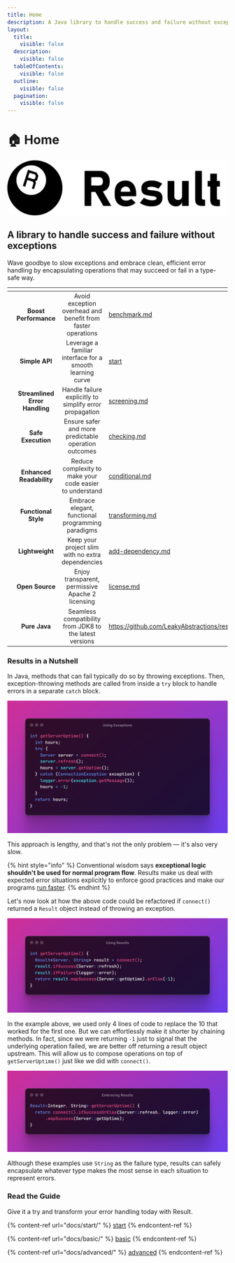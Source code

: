 ```yaml
---
title: Home
description: A Java library to handle success and failure without exceptions
layout:
  title:
    visible: false
  description:
    visible: false
  tableOfContents:
    visible: false
  outline:
    visible: false
  pagination:
    visible: false
---
```


# 🏠 Home

<picture><source srcset=".gitbook/assets/result-logo.dark.svg" media="(prefers-color-scheme: dark)"><img src=".gitbook/assets/result-logo.svg" alt=""></picture>

## A library to handle success and failure without exceptions

Wave goodbye to slow exceptions and embrace clean, efficient error handling by encapsulating operations that may succeed or fail in a type-safe way.

<table data-view="cards"><thead><tr><th align="center"></th><th align="center"></th><th align="center"></th><th data-hidden data-card-target data-type="content-ref"></th></tr></thead><tbody><tr><td align="center"><picture><source srcset=".gitbook/assets/tachometer-alt.dark.svg" media="(prefers-color-scheme: dark)"><img src=".gitbook/assets/tachometer-alt.svg" alt="Because exceptions are so last century."></picture></td><td align="center"><strong>Boost Performance</strong></td><td align="center">Avoid exception overhead and benefit from faster operations</td><td><a href="extra/benchmark.md">benchmark.md</a></td></tr><tr><td align="center"><picture><source srcset=".gitbook/assets/tint.dark.svg" media="(prefers-color-scheme: dark)"><img src=".gitbook/assets/tint.svg" alt="For a smooth ride from Optional to Result."></picture></td><td align="center"><strong>Simple API</strong></td><td align="center">Leverage a familiar interface for a smooth learning curve</td><td><a href="docs/start/">start</a></td></tr><tr><td align="center"><picture><source srcset=".gitbook/assets/bolt.dark.svg" media="(prefers-color-scheme: dark)"><img src=".gitbook/assets/bolt.svg" alt="Say goodbye to error-handling acrobatics."></picture></td><td align="center"><strong>Streamlined Error Handling</strong></td><td align="center">Handle failure explicitly to simplify error propagation</td><td><a href="docs/advanced/screening.md">screening.md</a></td></tr><tr><td align="center"><picture><source srcset=".gitbook/assets/shield-alt.dark.svg" media="(prefers-color-scheme: dark)"><img src=".gitbook/assets/shield-alt.svg" alt="Skip the exception rollercoaster and enjoy the smooth ride."></picture></td><td align="center"><strong>Safe Execution</strong></td><td align="center">Ensure safer and more predictable operation outcomes</td><td><a href="docs/basic/checking.md">checking.md</a></td></tr><tr><td align="center"><picture><source srcset=".gitbook/assets/glasses.dark.svg" media="(prefers-color-scheme: dark)"><img src=".gitbook/assets/glasses.svg" alt="So you can actually understand your own code next month."></picture></td><td align="center"><strong>Enhanced Readability</strong></td><td align="center">Reduce complexity to make your code easier to understand</td><td><a href="docs/basic/conditional.md">conditional.md</a></td></tr><tr><td align="center"><picture><source srcset=".gitbook/assets/filter.dark.svg" media="(prefers-color-scheme: dark)"><img src=".gitbook/assets/filter.svg" alt="For those who prefer elegance over chaos."></picture></td><td align="center"><strong>Functional Style</strong></td><td align="center">Embrace elegant, functional programming paradigms</td><td><a href="docs/advanced/transforming.md">transforming.md</a></td></tr><tr><td align="center"><picture><source srcset=".gitbook/assets/feather-alt.dark.svg" media="(prefers-color-scheme: dark)"><img src=".gitbook/assets/feather-alt.svg" alt="Because bloated libraries are so overrated."></picture></td><td align="center"><strong>Lightweight</strong></td><td align="center">Keep your project slim with no extra dependencies</td><td><a href="docs/start/add-dependency.md">add-dependency.md</a></td></tr><tr><td align="center"><picture><source srcset=".gitbook/assets/balance-scale.dark.svg" media="(prefers-color-scheme: dark)"><img src=".gitbook/assets/balance-scale.svg" alt="Feel free to tweak and share — no strings attached."></picture></td><td align="center"><strong>Open Source</strong></td><td align="center">Enjoy transparent, permissive Apache 2 licensing</td><td><a href="extra/license.md">license.md</a></td></tr><tr><td align="center"><picture><source srcset=".gitbook/assets/mug-hot.dark.svg" media="(prefers-color-scheme: dark)"><img src=".gitbook/assets/mug-hot.svg" alt="Whether you’re stuck in the past or embracing the future, we’ve got you covered."></picture></td><td align="center"><strong>Pure Java</strong></td><td align="center">Seamless compatibility from JDK8 to the latest versions</td><td><a href="https://github.com/LeakyAbstractions/result">https://github.com/LeakyAbstractions/result</a></td></tr></tbody></table>

### Results in a Nutshell

In Java, methods that can fail typically do so by throwing exceptions. Then, exception-throwing methods are called from inside a `try` block to handle errors in a separate `catch` block.

<div data-full-width="true">

<img src=".gitbook/assets/using-exceptions.png" alt="Using Exceptions">

</div>

This approach is lengthy, and that's not the only problem — it's also very slow.

{% hint style="info" %}
Conventional wisdom says **exceptional logic shouldn't be used for normal program flow**. Results make us deal with expected error situations explicitly to enforce good practices and make our programs [run faster](extra/benchmark.md).
{% endhint %}

Let's now look at how the above code could be refactored if `connect()` returned a `Result` object instead of throwing an exception.

<div data-full-width="true">

<img src=".gitbook/assets/using-results.png" alt="Using Results">

</div>

In the example above, we used only 4 lines of code to replace the 10 that worked for the first one. But we can effortlessly make it shorter by chaining methods. In fact, since we were returning `-1` just to signal that the underlying operation failed, we are better off returning a result object upstream. This will allow us to compose operations on top of `getServerUptime()` just like we did with `connect()`.

<div data-full-width="true">

<img src=".gitbook/assets/embracing-results.png" alt="Embracing Results">

</div>

Although these examples use `String` as the failure type, results can safely encapsulate whatever type makes the most sense in each situation to represent errors.

### Read the Guide

Give it a try and transform your error handling today with Result.

{% content-ref url="docs/start/" %}
[start](docs/start/)
{% endcontent-ref %}

{% content-ref url="docs/basic/" %}
[basic](docs/basic/)
{% endcontent-ref %}

{% content-ref url="docs/advanced/" %}
[advanced](docs/advanced/)
{% endcontent-ref %}
